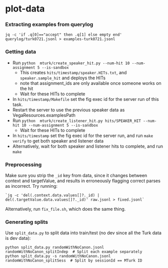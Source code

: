 # plot-data

### Extracting examples from querylog
  ```
  jq -c 'if .q[0]=="accept" then .q[1] else empty end' querylog/turk0721.jsonl > examples-turk0721.jsonl
  ```

### Getting data

* Run `python  mturk/create_speaker_hit.py --num-hit 10 --num-assignment 5 --is-sandbox`
    * This creates `hits/timestamp/speaker.HITs.txt`, and `speaker.sample_hit` and deploys the HITs
    * note that assignment_ids are only available once someone works on the hit
    * Wait for these HITs to complete
* In `hits/timestamp/Makefile` set the fig exec id for the server run of this task.
* Restart the server to use the previous speaker data as VegaResources.examplesPath
* Run `python  mturk/create_listener_hit.py hits/SPEAKER_HIT --num-hit 10 --num-assignment 5 --is-sandbox`
    * Wait for these HITs to complete
* In `hits/timestamp` set the fig exec id for the server run, and run `make verify` to get both speaker and listener data
* Alternatively, wait for both speaker and listener hits to complete, and run `make`

### Preprocessing

Make sure you strip the `_id` key from data, since it changes between context and targetValue,
and results in erroneously flagging correct parses as incorrect.  Try running:

    `jq -c 'del(.context.data.values[]?._id) | del(.targetValue.data.values[]?._id)' raw.jsonl > fixed.jsonl`

Alternatively, run `fix_file.sh`, which does the same thing.

### Generating splits

Use `split_data.py` to split data into train/test (no dev since all the Turk data is dev data):

    python split_data.py randomWithNoCanon.jsonl randomWithNoCanon_splitIndep  # Split each example separately
    python split_data.py -s randomWithNoCanon.jsonl randomWithNoCanon_splitSess  # Split by sessionId == MTurk ID
